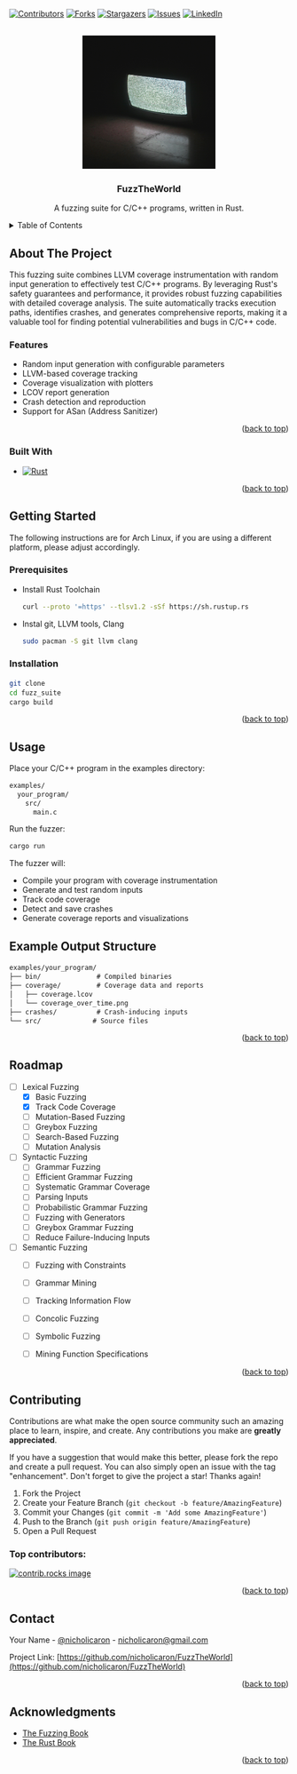 <!-- PROJECT SHIELDS -->
<!--
*** I'm using markdown "reference style" links for readability.
*** Reference links are enclosed in brackets [ ] instead of parentheses ( ).
*** See the bottom of this document for the declaration of the reference variables
*** for contributors-url, forks-url, etc. This is an optional, concise syntax you may use.
*** https://www.markdownguide.org/basic-syntax/#reference-style-links
-->
[![Contributors][contributors-shield]][contributors-url]
[![Forks][forks-shield]][forks-url]
[![Stargazers][stars-shield]][stars-url]
[![Issues][issues-shield]][issues-url]
[![LinkedIn][linkedin-shield]][linkedin-url]



<!-- PROJECT LOGO -->
<br />
<div align="center">
  <a href="https://github.com/nicholicaron/FuzzTheWorld">
    <img src="images/fuzz.jpg" alt="A TV screen with static" width="240" height="240">
  </a>

  <h3 align="center">FuzzTheWorld</h3>

  <p align="center">
    A fuzzing suite for C/C++ programs, written in Rust.
    <br />
    </p>
</div>



<!-- TABLE OF CONTENTS -->
<details>
  <summary>Table of Contents</summary>
  <ol>
    <li>
      <a href="#about-the-project">About The Project</a>
      <ul>
        <li><a href="#built-with">Built With</a></li>
      </ul>
    </li>
    <li>
      <a href="#getting-started">Getting Started</a>
      <ul>
        <li><a href="#prerequisites">Prerequisites</a></li>
        <li><a href="#installation">Installation</a></li>
      </ul>
    </li>
    <li><a href="#usage">Usage</a></li>
    <li><a href="#roadmap">Roadmap</a></li>
    <li><a href="#contributing">Contributing</a></li>
    <li><a href="#contact">Contact</a></li>
    <li><a href="#acknowledgments">Acknowledgments</a></li>
  </ol>
</details>



<!-- ABOUT THE PROJECT -->
## About The Project

This fuzzing suite combines LLVM coverage instrumentation with random input generation to effectively test C/C++ programs. By leveraging Rust's safety guarantees and performance, it provides robust fuzzing capabilities with detailed coverage analysis. The suite automatically tracks execution paths, identifies crashes, and generates comprehensive reports, making it a valuable tool for finding potential vulnerabilities and bugs in C/C++ code.

### Features

* Random input generation with configurable parameters
* LLVM-based coverage tracking
* Coverage visualization with plotters
* LCOV report generation
* Crash detection and reproduction
* Support for ASan (Address Sanitizer)

<p align="right">(<a href="#readme-top">back to top</a>)</p>



### Built With

* [![Rust][Rust]][Rust-url]

<p align="right">(<a href="#readme-top">back to top</a>)</p>



<!-- GETTING STARTED -->
## Getting Started

The following instructions are for Arch Linux, if you are using a different
platform, please adjust accordingly.

### Prerequisites

* Install Rust Toolchain
  ```sh
  curl --proto '=https' --tlsv1.2 -sSf https://sh.rustup.rs 
  ```
* Instal git, LLVM tools, Clang
  ```sh
  sudo pacman -S git llvm clang
  ```

### Installation

```bash
git clone 
cd fuzz_suite
cargo build
```

<p align="right">(<a href="#readme-top">back to top</a>)</p>



<!-- USAGE EXAMPLES -->
## Usage

Place your C/C++ program in the examples directory:

```
examples/
  your_program/
    src/
      main.c
```

Run the fuzzer:

```bash
cargo run
```

The fuzzer will:
* Compile your program with coverage instrumentation
* Generate and test random inputs
* Track code coverage
* Detect and save crashes
* Generate coverage reports and visualizations

## Example Output Structure

```
examples/your_program/
├── bin/              # Compiled binaries
├── coverage/         # Coverage data and reports
│   ├── coverage.lcov
│   └── coverage_over_time.png
├── crashes/          # Crash-inducing inputs
└── src/             # Source files
```

<p align="right">(<a href="#readme-top">back to top</a>)</p>



<!-- ROADMAP -->
## Roadmap

- [ ] Lexical Fuzzing
    - [x] Basic Fuzzing
    - [x] Track Code Coverage 
    - [ ] Mutation-Based Fuzzing
    - [ ] Greybox Fuzzing
    - [ ] Search-Based Fuzzing
    - [ ] Mutation Analysis
- [ ] Syntactic Fuzzing
    - [ ] Grammar Fuzzing
    - [ ] Efficient Grammar Fuzzing
    - [ ] Systematic Grammar Coverage
    - [ ] Parsing Inputs
    - [ ] Probabilistic Grammar Fuzzing
    - [ ] Fuzzing with Generators
    - [ ] Greybox Grammar Fuzzing
    - [ ] Reduce Failure-Inducing Inputs
- [ ] Semantic Fuzzing
    - [ ] Fuzzing with Constraints
    - [ ] Grammar Mining
    - [ ] Tracking Information Flow
    - [ ] Concolic Fuzzing
    - [ ] Symbolic Fuzzing
    - [ ] Mining Function Specifications


<p align="right">(<a href="#readme-top">back to top</a>)</p>



<!-- CONTRIBUTING -->
## Contributing

Contributions are what make the open source community such an amazing place to learn, inspire, and create. Any contributions you make are **greatly appreciated**.

If you have a suggestion that would make this better, please fork the repo and create a pull request. You can also simply open an issue with the tag "enhancement".
Don't forget to give the project a star! Thanks again!

1. Fork the Project
2. Create your Feature Branch (`git checkout -b feature/AmazingFeature`)
3. Commit your Changes (`git commit -m 'Add some AmazingFeature'`)
4. Push to the Branch (`git push origin feature/AmazingFeature`)
5. Open a Pull Request

### Top contributors:

<a href="https://github.com/nicholicaron/FuzzTheWorld/graphs/contributors">
  <img src="https://contrib.rocks/image?repo=nicholicaron/FuzzTheWorld" alt="contrib.rocks image" />
</a>

<p align="right">(<a href="#readme-top">back to top</a>)</p>



<!-- CONTACT -->
## Contact

Your Name - [@nicholicaron](https://twitter.com/nicholicaron) - nicholicaron@gmail.com

Project Link: [https://github.com/nicholicaron/FuzzTheWorld](https://github.com/nicholicaron/FuzzTheWorld)

<p align="right">(<a href="#readme-top">back to top</a>)</p>



<!-- ACKNOWLEDGMENTS -->
## Acknowledgments

* [The Fuzzing Book](https://www.fuzzingbook.org/)
* [The Rust Book](https://doc.rust-lang.org/book/)

<p align="right">(<a href="#readme-top">back to top</a>)</p>



<!-- MARKDOWN LINKS & IMAGES -->
<!-- https://www.markdownguide.org/basic-syntax/#reference-style-links -->
[contributors-shield]: https://img.shields.io/github/contributors/nicholicaron/FuzzTheWorld.svg?style=for-the-badge
[contributors-url]: https://github.com/nicholicaron/FuzzTheWorld/graphs/contributors
[forks-shield]: https://img.shields.io/github/forks/nicholicaron/FuzzTheWorld.svg?style=for-the-badge
[forks-url]: https://github.com/nicholicaron/FuzzTheWorld/network/members
[stars-shield]: https://img.shields.io/github/stars/nicholicaron/FuzzTheWorld.svg?style=for-the-badge
[stars-url]: https://github.com/nicholicaron/FuzzTheWorld/stargazers
[issues-shield]: https://img.shields.io/github/issues/nicholicaron/FuzzTheWorld.svg?style=for-the-badge
[issues-url]: https://github.com/nicholicaron/FuzzTheWorld/issues
[license-shield]: 
[license-url]:
[linkedin-shield]: https://img.shields.io/badge/-LinkedIn-black.svg?style=for-the-badge&logo=linkedin&colorB=555
[linkedin-url]: https://linkedin.com/in/nicholicaron
[product-screenshot]: images/screenshot.png
[Rust]: https://shields.io/badge/-Rust-3776AB?style=flat&logo=rust
[Rust-url]: https://www.rust-lang.org/
